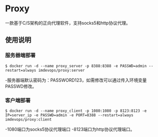 # Proxy
一款基于C/S架构的正向代理软件，支持socks5和http协议代理。

## 使用说明
### 服务器端部署

```
$ docker run -d --name proxy_server -p 8388:8388 -e PASSWD=admin --restart=always imdevops/proxy:server
```
-服务器端默认密码为：PASSWORD123，如需修改可以通过传入环境变量PASSWD修改。

### 客户端部署

```
$ docker run -d --name proxy_client -p 1080:1080 -p 8123:8123 -e IP=server_ip -e PASSWD=admin -e PORT=8388 --restart=always imdevops/proxy:client
```
-1080端口为socks5协议代理端口
-8123端口为http协议代理端口。
